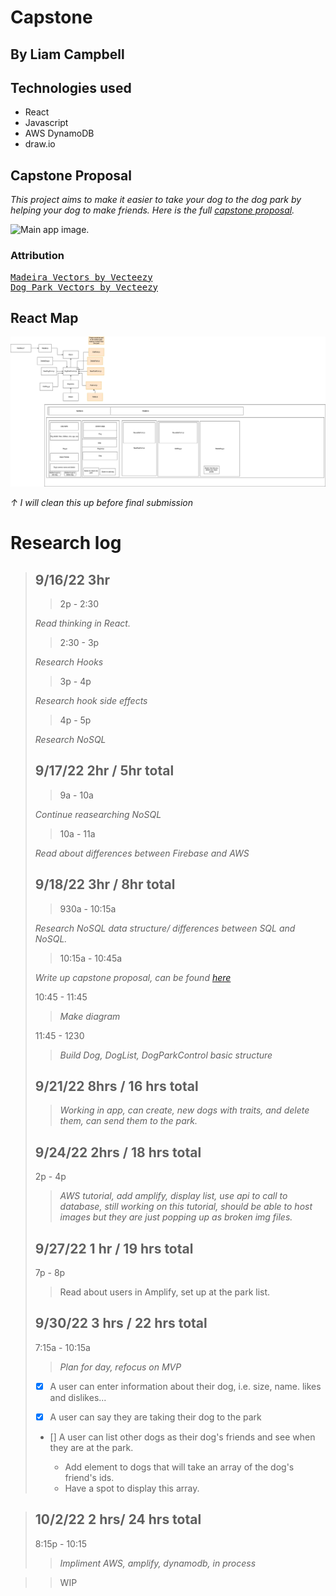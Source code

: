 # Capstone

## By Liam Campbell

## Technologies used
* React
* Javascript
* AWS DynamoDB
* draw.io
## Capstone Proposal 

_This project aims to make it easier to take your dog to the dog park by helping your dog to make friends. Here is the full [capstone proposal](./CapstonePropsal.md)._


![Main app image.](...)

### Attribution

<pre>
<a href="https://www.vecteezy.com/free-vector/madeira">Madeira Vectors by Vecteezy</a>
<a href="https://www.vecteezy.com/free-vector/dog-park">Dog Park Vectors by Vecteezy</a>
</pre>

## React Map

![project diagram](Capstonediagram.drawio.png)

_&#8593; I will clean this up before final submission_

# Research log

>## 9/16/22  3hr
>
>> 2p - 2:30
>
>_Read thinking in React._
>
>> 2:30 - 3p
>
>_Research Hooks_
>
>> 3p - 4p
>
>_Research hook side effects_
>
>> 4p - 5p
>
>_Research NoSQL_
>
>## 9/17/22 2hr / 5hr total
>
>> 9a - 10a 
>
>_Continue reasearching NoSQL_
>
>> 10a - 11a
>
>_Read about differences between Firebase and AWS_
>
>## 9/18/22 3hr / 8hr total
>
>> 930a - 10:15a
>
>_Research NoSQL data structure/ differences between SQL and NoSQL._ 
>
>> 10:15a - 10:45a
>
>_Write up capstone proposal, can be found [here](https://docs.google.com/document/d/1yxRCpg8vTEHJAs1Qay7uP65t-RreGbJPicOqEb2ECiM/edit?usp=sharing)_
>
> 10:45 - 11:45
>
>>_Make diagram_
>
>11:45 - 1230
>
>> _Build Dog, DogList, DogParkControl basic structure_
>
>## 9/21/22 8hrs / 16 hrs total
>
>> _Working in app, can create, new dogs with traits, and delete them, can send them to the park._
>
>## 9/24/22 2hrs / 18 hrs total
>
>2p - 4p
>
>> _AWS tutorial, add amplify, display list, use api to call to database, still working on this tutorial, should be able to host images but they are just popping up as broken img files._ 
>
>## 9/27/22 1 hr / 19 hrs total
>
>7p - 8p
>
>>Read about users in Amplify, set up at the park list.
>
>## 9/30/22 3 hrs / 22 hrs total
>
>7:15a - 10:15a 
>
>> _Plan for day, refocus on MVP_
>
> - [x] A user can enter information about their dog, i.e. size, name. likes and dislikes...
>
> - [x] A user can say they are taking their dog to the park
>
> - [] A user can list other dogs as their dog's friends and see when they are at the park.
>   
>   - Add element to dogs that will take an array of the dog's friend's ids.
>   - Have a spot to display this array.
<!-- >   - Only show dogs at the park that are friends with the selected dog?  -->
>
>## 10/2/22 2 hrs/ 24 hrs total
>
> 8:15p - 10:15 
>
>>_Impliment AWS, amplify, dynamodb, in process_

>> WIP 



